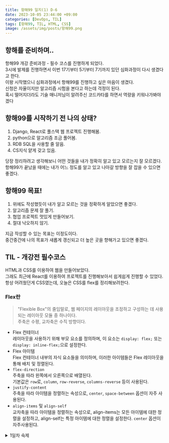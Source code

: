 ```yaml
---
title: 항해99 일지(1) D-6
date: 2023-10-05 23:44:00 +09:00
categories: [DevOps, TIL]
tags: [항해99, TIL, HTML, CSS]
image: /assets/img/posts/항해99.png
---
```

## 항해를 준비하며..
항해99 개강 준비과정 - 필수 코스를 진행하게 되었다.   
3시에 발제를 진행하면서 이번 17기부터 5기부터 7기까지 있던 심화과정이 다시 생겼다고 한다.    
이왕 시작했으니 심화과정에서 항해99를 진행하고 싶은 마음이 생겼다.     
신청은 자율이지만 알고리즘 시험을 본다고 하는데 걱정이 된다.   
혹시 떨어지더라도 기술 매니저님이 알려주신 코드카타를 하면서 역량을 키워나가봐야 겠다

## 항해99를 시작하기 전 나의 상태?
1. Django, React로 풀스택 웹 프로젝트 진행해봄.
2. python으로 알고리즘 조금 풀어봄.
3. RDB SQL을 사용할 줄 알음.
4. CS지식 얕게 갖고 있음.

당장 정리하려고 생각해보니 어떤 것들을 내가 정확히 알고 있고 모르는지 잘 모르겠다.    
항해99가 끝났을 때에는 내가 어느 정도를 알고 있고 나아갈 방향을 잘 잡을 수 있으면 좋겠다.   

## 항해99 목표!
1. 위에도 작성했듯이 내가 알고 모르는 것을 정확하게 알았으면 좋겠다.
2. 알고리즘 문제 잘 풀기.
3. 협업 프로젝트 멋있게 만들어보기.
4. 절대 낙오하지 않기.

지금 작성할 수 있는 목표는 이정도이다.   
중간중간에 나의 목표가 새롭게 갱신되고 더 높은 곳을 향해가고 있으면 좋겠다.


## TIL - 개강전 필수코스

HTML과 CSS를 이용하여 웹을 만들어보았다.   
그래도 최근에 React를 이용하여 프로젝트를 진행해보아서 쉽게쉽게 진행할 수 있었다.   
항상 어려웠던게 CSS였는데, 오늘은 CSS를 flex를 정리해보려한다.

### Flex란
> "Flexible Box"의 줄임말로, 웹 페이지의 레이아웃을 조정하고 구성하는 데 사용되는 레이아웃 모듈 중 하나이다.   
주축은 수평, 교차축은 수직 방향이다.

+ Flex 컨테이너   
레이아웃을 사용하기 위해 부모 요소를 정의하며, 이 요소는 `display: flex;` 또는 `display: inline-flex;`으로 설정한다.   
+ Flex 아이템    
Flex 컨테이너 내부의 자식 요소들을 의미하며, 이러한 아이템들은 Flex 레이아웃을 통해 배치 및 정렬된다.
+ `flex-direction`   
주축을 따라 왼쪽에서 오른쪽으로 배열된다.   
기본값은 `row`로, `column`, `row-reverse`, `columns-reverse` 등이 사용된다.
+ `justify-content`   
주축을 따라 아이템을 정렬하는 속성으로, `center`, `space-between` 옵션이 자주 사용된다.
+ `align-items` 및 `align-self`   
교차축을 따라 아이템을 정렬하는 속성으로, align-items는 모든 아이템에 대한 정렬을 설정하고, align-self는 특정 아이템에 대한 정렬을 설정한다. 
`center` 옵션이 자주사용된댜.

<details>
<summary>1일차 숙제</summary>
  
<div markdown="1">

```html
<!DOCTYPE html>
<html lang="en">
  <head>
    <meta charset="utf-8" />
    <meta name="viewport" content="width=device-width, initial-scale=1" />
    <title>Bootstrap demo</title>
    <link
      href="https://cdn.jsdelivr.net/npm/bootstrap@5.3.0/dist/css/bootstrap.min.css"
      rel="stylesheet"
      integrity="sha384-9ndCyUaIbzAi2FUVXJi0CjmCapSmO7SnpJef0486qhLnuZ2cdeRhO02iuK6FUUVM"
      crossorigin="anonymous"
    />
    <link 
      href="style.css"
      rel="stylesheet"
    />
    <link rel="stylesheet" href="https://cdn.jsdelivr.net/npm/bootstrap-icons@1.11.1/font/bootstrap-icons.css">
    <style>
      @import url("https://cdn.jsdelivr.net/npm/bootstrap-icons@1.11.1/font/bootstrap-icons.css");
     
    </style>
  </head>
  <body data-bs-theme="dark">
    <div class="background-banner">
      <nav
        class="navbar border-bottom border-body d-flex justify-space-between"
        data-bs-theme="dark"
      >
        <div class="logo px-5">
          <img src="https://s3.ap-northeast-2.amazonaws.com/materials.spartacodingclub.kr/webjong/images/sparta-logo.svg" />
        </div>
      <nav class="navbar navbar-expand-lg">
        
        <div class="container-fluid">
          <!-- <button
            class="navbar-toggler"
            type="button"
            data-bs-toggle="collapse"
            data-bs-target="#navbarNav"
            aria-controls="navbarNav"
            aria-expanded="false"
            aria-label="Toggle navigation"
          >
            <span class="navbar-toggler-icon"></span>
          </button> -->

          <div class="pe-5">
            
            <div class="collapse navbar-collapse" id="navbarNav">
              <ul class="navbar-nav">
                <li class="nav-item">
                  <a class="nav-link text-white" aria-current="page" href="#"
                    >Home</a
                  >
                </li>
                <li class="nav-item">
                  <a class="nav-link text-white" href="#">Music</a>
                </li>
                <li class="nav-item">
                  <a class="nav-link text-white" href="#">Album</a>
                </li>
                <li class="nav-item">
                  <a class="nav-link text-white">Movie</a>
                </li>
              </ul>
            </div>
          </div>
          
        </div>
        
      </nav>
    </nav>

    <div class="px-4 py-5 my-5 text-center">
      <h1 class="display-5 fw-bold text-body-emphasis">멜로디 쉐어</h1>
      <div class="col-lg-6 mx-auto">
        <p class="lead mb-4">
          노래를 들으면 생각나는 누군가가 있으신가요?
          <br/>
          <br/>
          당신의 감정이 담긴 인생곡 플레이리스트<br/>
          멜로디쉐어에서 소중한 사람과 함께하세요.
        </p>
        <div class="d-grid gap-2 d-sm-flex justify-content-sm-center">
          <!-- Button trigger modal -->
          <button
            type="button"
            class="btn btn-danger"
            data-bs-toggle="modal"
            data-bs-target="#exampleModal"
          >
            음악 추가
          </button>
        </div>
      </div>
    </div>

    <!-- Modal -->
    <div class="modal fade" id="exampleModal" tabindex="-1" aria-labelledby="exampleModalLabel" aria-hidden="true">
      <div class="modal-dialog">
        <div class="modal-content">
          <div class="modal-header">
            <h1 class="modal-title fs-5" id="exampleModalLabel">최애 음악</h1>
            <button type="button" class="btn-close" data-bs-dismiss="modal" aria-label="Close"></button>
          </div>
          <div class="modal-body">
            <form>
              <div class="mb-3">
                <label for="exampleInputEmail1" class="form-label">유저</label>
                <input type="text" class="form-control" id="exampleInputEmail1" aria-describedby="emailHelp">
                <div id="emailHelp" class="form-text">사용자(추천인)의 이름을 넣어주세요.</div>
              </div>
              <div class="mb-3">
                <label for="exampleInputPassword1" class="form-label">노래 제목</label>
                <input type="text" class="form-control" id="exampleInputPassword1">
                <div id="emailHelp" class="form-text">좋아하는 노래 제목을 넣어주세요.</div>
              </div>
              <div class="mb-3">
                <label for="exampleInputPassword1" class="form-label">가수</label>
                <input type="text" class="form-control" id="exampleInputPassword1">
              </div>
              <div class="mb-3">
                <label for="exampleInputPassword1" class="form-label">앨범 커버 URL</label>
                <input type="text" class="form-control" id="exampleInputPassword1">
              </div>
              <button type="submit" class="btn btn-danger">Submit</button>
            </form>
          </div>
        </div>
      </div>
    </div>

    <div class="row row-cols-1 row-cols-md-4 g-4 mx-auto w-75 pb-5">
      <div class="col">
        <div class="card h-100">
          <img src="https://s3.ap-northeast-2.amazonaws.com/materials.spartacodingclub.kr/webjong/ive.jpg" class="card-img-top" alt="https://s3.ap-northeast-2.amazonaws.com/materials.spartacodingclub.kr/webjong/ive.jpg">
          <div class="card-body">
            <h5 class="card-title">러브 다이브</h5>
            <p class="card-text">IVE(아이브)</p>
            <br/>
            <p class="card-text">추천 by 최지웅</p>
          </div>
        </div>
      </div>
      <div class="col">
        <div class="card h-100">
          <img src="https://s3.ap-northeast-2.amazonaws.com/materials.spartacodingclub.kr/webjong/ive.jpg" class="card-img-top" alt="https://s3.ap-northeast-2.amazonaws.com/materials.spartacodingclub.kr/webjong/ive.jpg">
          <div class="card-body">
            <h5 class="card-title">러브 다이브</h5>
            <p class="card-text">IVE(아이브)</p>
            <br/>
            <p class="card-text">추천 by 최지웅</p>
          </div>
        </div>
      </div>
      <div class="col">
        <div class="card h-100">
          <img src="https://s3.ap-northeast-2.amazonaws.com/materials.spartacodingclub.kr/webjong/ive.jpg" class="card-img-top" alt="https://s3.ap-northeast-2.amazonaws.com/materials.spartacodingclub.kr/webjong/ive.jpg">
          <div class="card-body">
            <h5 class="card-title">러브 다이브</h5>
            <p class="card-text">IVE(아이브)</p>
            <br/>
            <p class="card-text">추천 by 최지웅</p>
          </div>
        </div>
      </div>
      <div class="col">
        <div class="card h-100">
          <img src="https://s3.ap-northeast-2.amazonaws.com/materials.spartacodingclub.kr/webjong/ive.jpg" class="card-img-top" alt="https://s3.ap-northeast-2.amazonaws.com/materials.spartacodingclub.kr/webjong/ive.jpg">
          <div class="card-body">
            <h5 class="card-title">러브 다이브</h5>
            <p class="card-text">IVE(아이브)</p>
            <br/>
            <p class="card-text">추천 by 최지웅</p>
          </div>
        </div>
      </div>
    </div>
    </div>
    <div class="container">
      <footer>
        <div class="d-flex flex-column flex-sm-row justify-content-between py-4 my-4 border-top">
          <p>© 2023 Company, Inc. All rights reserved.</p>
          <ul class="list-unstyled d-flex">
            <li class="ms-3"><a class="link-body-emphasis" href="#"><i class="bi bi-youtube"></i><use xlink:href="#twitter"></use></a></li>
            <li class="ms-3"><a class="link-body-emphasis" href="#"><i class="bi bi-instagram"></i><use xlink:href="#instagram"></use></a></li>
            <li class="ms-3"><a class="link-body-emphasis" href="#"><i class="bi bi-postcard"></i><use xlink:href="#facebook"></use></a></li>
          </ul>
        </div>
      </footer>
    </div>
    <script
      src="https://cdn.jsdelivr.net/npm/bootstrap@5.3.0/dist/js/bootstrap.bundle.min.js"
      integrity="sha384-geWF76RCwLtnZ8qwWowPQNguL3RmwHVBC9FhGdlKrxdiJJigb/j/68SIy3Te4Bkz"
      crossorigin="anonymous"
    ></script>
  </body>
</html>

```

</div>
</details>






